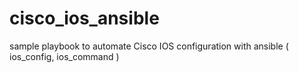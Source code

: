 # cisco_ios_ansible
sample playbook to automate Cisco IOS configuration with ansible ( ios_config, ios_command )
